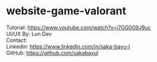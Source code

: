 # website-game-valorant

Tutorial: https://www.youtube.com/watch?v=j7GG009J9uc <br>
UI/UX By: Lun Dev
<br>
Contact: <br>
Linkedin: https://www.linkedin.com/in/saka-bayu-l <br>
GitHub: https://github.com/sakabayul